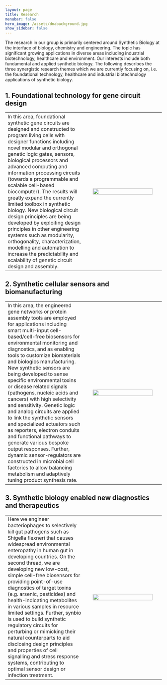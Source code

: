 ```yaml
---
layout: page
title: Research
menubar: false
hero_image: /assets/dnabackground.jpg
show_sidebar: false
---
```



The research in our group is primarily centered around Synthetic Biology at the interface of biology, chemistry and engineering. The topic has significant growing applications in diverse areas including industrial biotechnology, healthcare and environment. Our interests include both fundamental and applied synthetic biology. The following describes the three synergistic research themes which we are currently focusing on, i.e. the foundational technology, healthcare and industrial biotechnology applications of synthetic biology. 



## 1. Foundational technology for gene circuit design

<table>
<tr>
<td width="50%">
In this area, foundational synthetic gene circuits are designed and constructed to program living cells with designer functions including novel modular and orthogonal genetic logic gates, sensors, biological processors and advanced computing and information processing circuits (towards a programmable and scalable cell-based biocomputer). The results will greatly expand the currently limited toolbox in synthetic biology. New biological circuit design principles are being developed by exploiting design principles in other engineering systems such as modularity, orthogonality, characterization, modelling and automation to increase the predictability and scalability of genetic circuit design and assembly.
</td>
<td width="50%">
<center><img alt="" src="../assets/er1.png" style=" width:90%"></center>
</td>
</tr>
</table>

## 2. Synthetic cellular sensors and biomanufacturing 

<table>
<tr>
<td width="50%">
In this area, the engineered gene networks or protein assembly tools are employed for applications including smart multi-input cell-based/cell-free biosensors for environmental monitoring and diagnostics, and as enabling tools to customize biomaterials and biologics manufacturing. New synthetic sensors are being developed to sense specific environmental toxins or disease related signals (pathogens, nucleic acids and cancers) with high selectivity and sensitivity. Genetic logic and analog circuits are applied to link the synthetic sensors and specialized actuators such as reporters, electron conduits and functional pathways to generate various bespoke output responses. Further, dynamic sensor-regulators are constructed in microbial cell factories to allow balancing metabolism and adaptively tuning product synthesis rate.
</td>
<td width="50%">
<center><img alt="" src="../assets/er2.png" style=" width:90%"></center>
</td>
</tr>
</table>

## 3. Synthetic biology enabled new diagnostics and therapeutics 
<table>
<tr>
<td width="50%">
Here we engineer bacteriophages to selectively kill gut pathogens such as Shigella flexneri that causes widespread environmental enteropathy in human gut in developing countries. On the second thread, we are developing new low-cost, simple cell-free biosensors for providing point-of-use diagnostics of target toxins (e.g. arsenic, pesticides) and health-indicating metabolites in various samples in resource limited settings. Further, synbio is used to build synthetic regulatory circuits for perturbing or mimicking their natural counterparts to aid disclosing design principles and properties of cell signalling and stress response systems, contributing to optimal sensor design or infection treatment.

</td>
<td width="50%">
<center><img alt="" src="../assets/er3.png" style=" width:90%"></center>
</td>
</tr>
</table>

